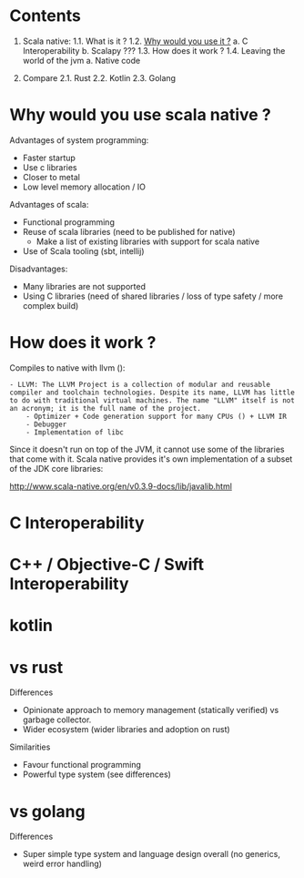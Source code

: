 
# Contents

1. Scala native:
  1.1. What is it ?
  1.2. [Why would you use it ?](#why-would-you-use-scala-native-)
      a. C Interoperability
      b. Scalapy ???
  1.3. How does it work ? 
  1.4. Leaving the world of the jvm
      a. Native code

2. Compare
    2.1. Rust
    2.2. Kotlin
    2.3. Golang

# Why would you use scala native ?

Advantages of system programming:

- Faster startup
- Use c libraries
- Closer to metal
- Low level memory allocation / IO 

Advantages of scala:

- Functional programming
- Reuse of scala libraries (need to be published for native)
    - Make a list of existing libraries with support for scala native
- Use of Scala tooling (sbt, intellij)

Disadvantages:

- Many libraries are not supported
- Using C libraries (need of shared libraries / loss of type safety / more complex build)

# How does it work ?

Compiles to native with llvm ():

    - LLVM: The LLVM Project is a collection of modular and reusable compiler and toolchain technologies. Despite its name, LLVM has little to do with traditional virtual machines. The name "LLVM" itself is not an acronym; it is the full name of the project. 
        - Optimizer + Code generation support for many CPUs () + LLVM IR
        - Debugger
        - Implementation of libc

Since it doesn't run on top of the JVM, it cannot use some of the libraries that come with it. Scala native provides it's own implementation of a subset of the JDK core libraries:

http://www.scala-native.org/en/v0.3.9-docs/lib/javalib.html


# C Interoperability 

# C++ / Objective-C / Swift Interoperability

# kotlin

# vs rust

Differences

- Opinionate approach to memory management (statically verified) vs garbage collector.
- Wider ecosystem (wider libraries and adoption on rust)

Similarities

- Favour functional programming
- Powerful type system (see differences)

# vs golang

Differences

- Super simple type system and language design overall (no generics, weird error handling)



